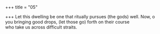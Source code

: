 +++
title = "05"

+++
Let this dwelling be one that ritually pursues (the gods) well. Now, o  you bringing good drops, (let those go) forth on their course  
who take us across difficult straits.  